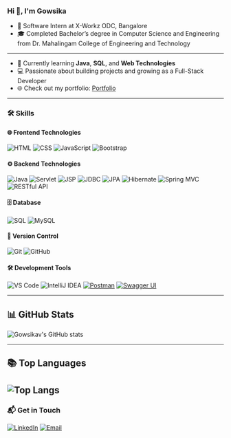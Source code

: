 ### Hi 👋, I'm Gowsika

- 💼 Software Intern at X-Workz ODC, Bangalore
- 🎓 Completed Bachelor’s degree in Computer Science and Engineering from Dr. Mahalingam College of Engineering and Technology
---
- 🌱 Currently learning **Java**, **SQL**, and **Web Technologies**
- 💻 Passionate about building projects and growing as a Full-Stack Developer
- 🌐 Check out my portfolio: [Portfolio](https://gowsikav.github.io/Portfolio/)

---

### 🛠 Skills

#### 🌐 Frontend Technologies
![HTML](https://img.shields.io/badge/HTML-E34F26?style=for-the-badge&logo=html5&logoColor=white)
![CSS](https://img.shields.io/badge/CSS-1572B6?style=for-the-badge&logo=css3&logoColor=white)
![JavaScript](https://img.shields.io/badge/JavaScript-F7DF1E?style=for-the-badge&logo=javascript&logoColor=black)
![Bootstrap](https://img.shields.io/badge/Bootstrap-563D7C?style=for-the-badge&logo=bootstrap&logoColor=white)

#### ⚙️ Backend Technologies
![Java](https://img.shields.io/badge/Java-ED8B00?style=for-the-badge&logo=java&logoColor=white)
![Servlet](https://img.shields.io/badge/Servlet-3DDC84?style=for-the-badge&logo=java&logoColor=white)
![JSP](https://img.shields.io/badge/JSP-007396?style=for-the-badge&logo=java&logoColor=white)
![JDBC](https://img.shields.io/badge/JDBC-007396?style=for-the-badge&logo=java&logoColor=white)
![JPA](https://img.shields.io/badge/JPA-6DB33F?style=for-the-badge&logo=databricks&logoColor=white)
![Hibernate](https://img.shields.io/badge/Hibernate-59666C?style=for-the-badge&logo=hibernate&logoColor=white)
![Spring MVC](https://img.shields.io/badge/Spring%20MVC-6DB33F?style=for-the-badge&logo=spring&logoColor=white)
![RESTful API](https://img.shields.io/badge/RESTful%20API-005571?style=for-the-badge&logo=postman&logoColor=white)

#### 🗄️ Database
![SQL](https://img.shields.io/badge/SQL-336791?style=for-the-badge&logo=postgresql&logoColor=white)
![MySQL](https://img.shields.io/badge/MySQL-4479A1?style=for-the-badge&logo=mysql&logoColor=white)

#### 🔧 Version Control
![Git](https://img.shields.io/badge/Git-F05032?style=for-the-badge&logo=git&logoColor=white)
![GitHub](https://img.shields.io/badge/GitHub-181717?style=for-the-badge&logo=github&logoColor=white)

#### 🛠 Development Tools
![VS Code](https://img.shields.io/badge/VS%20Code-0078d4?style=for-the-badge&logo=visual%20studio%20code&logoColor=white)
![IntelliJ IDEA](https://img.shields.io/badge/IntelliJ%20IDEA-000000?style=for-the-badge&logo=intellij%20idea&logoColor=white)
[![Postman](https://img.shields.io/badge/Postman-FF6C37?style=for-the-badge&logo=postman&logoColor=white)](https://www.postman.com/)
[![Swagger UI](https://img.shields.io/badge/Swagger-85EA2D?style=for-the-badge&logo=swagger&logoColor=white)](https://swagger.io/tools/swagger-ui/)

---

## 📊 GitHub Stats
![Gowsikav's GitHub stats](https://github-readme-stats.vercel.app/api?username=Gowsikav&theme=ambient_gradient&show_icons=true&count_private=true&rank_icon=github&include_all_commits=true)

---

## 📚 Top Languages
![Top Langs](https://github-readme-stats.vercel.app/api/top-langs/?username=Gowsikav&layout=compact&langs_count=8)
---

### 📬 Get in Touch
[![LinkedIn](https://img.shields.io/badge/LinkedIn-%230077B5.svg?style=for-the-badge&logo=linkedin&logoColor=white)](https://www.linkedin.com/in/gowsika/)
[![Email](https://img.shields.io/badge/Email-D14836?style=for-the-badge&logo=gmail&logoColor=white)](mailto:gowsikavenkatachslam0713@gmail.com)
